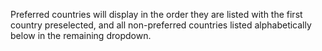 Preferred countries will display in the order they are listed with the first country preselected, and all non-preferred countries listed alphabetically below in the remaining dropdown.
